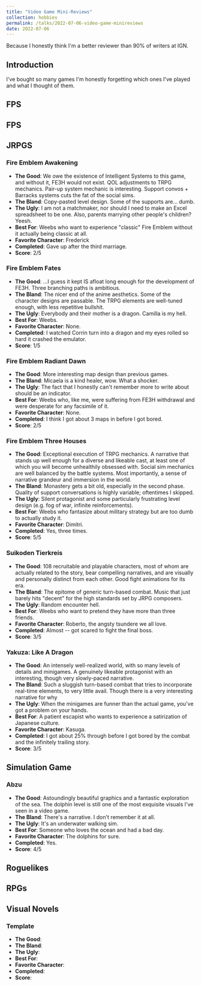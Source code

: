 ```yaml
---
title: "Video Game Mini-Reviews"
collection: hobbies
permalink: /talks/2022-07-06-video-game-minireviews
date: 2022-07-06
---
```


Because I honestly think I'm a better reviewer than 90% of writers at IGN.

## Introduction
I've bought so many games I'm honestly forgetting which ones I've played and what I thought of them.

## FPS

## FPS



## JRPGS
### Fire Emblem Awakening
* **The Good**: We owe the existence of Intelligent Systems to this game, and without it, FE3H would not exist. QOL adjustments to TRPG mechanics. Pair-up system mechanic is interesting. Support convos + Barracks systems cuts the fat of the social sims.
* **The Bland**: Copy-pasted level design. Some of the supports are... dumb.
* **The Ugly**: I am not a matchmaker, nor should I need to make an Excel spreadsheet to be one. Also, parents marrying other people's children? Yeesh.
* **Best For**: Weebs who want to experience "classic" Fire Emblem without it actually being classic at all.
* **Favorite Character**: Frederick
* **Completed**: Gave up after the third marriage.
* **Score**: 2/5

### Fire Emblem Fates
* **The Good**: ...I guess it kept IS afloat long enough for the development of FE3H. Three branching paths is ambitious.
* **The Bland**: The nicer end of the anime aesthetics. Some of the character designs are passable. The TRPG elements are well-tuned enough, with less repetitive bullshit. 
* **The Ugly**: Everybody and their mother is a dragon. Camilla is my hell.
* **Best For**: Weebs.
* **Favorite Character**: None.
* **Completed**: I watched Corrin turn into a dragon and my eyes rolled so hard it crashed the emulator.
* **Score**: 1/5

### Fire Emblem Radiant Dawn
* **The Good**: More interesting map design than previous games.
* **The Bland**: Micaela is a kind healer, wow. What a shocker.
* **The Ugly**: The fact that I honestly can't remember more to write about should be an indicator.
* **Best For**: Weebs who, like me, were suffering from FE3H withdrawal and were desperate for any facsimile of it.
* **Favorite Character**: None.
* **Completed**: I think I got about 3 maps in before I got bored.
* **Score**: 2/5

### Fire Emblem Three Houses
* **The Good**: Exceptional execution of TRPG mechanics. A narrative that stands up well enough for a diverse and likeable cast, at least one of which you will become unhealthily obsessed with. Social sim mechanics are well balanced by the battle systems. Most importantly, a sense of narrative grandeur and immersion in the world.
* **The Bland**: Monastery gets a bit old, especially in the second phase. Quality of support conversations is highly variable; oftentimes I skipped.
* **The Ugly**: Silent protagonist and some particularly frustrating level design (e.g. fog of war, infinite reinforcements).
* **Best For**: Weebs who fantasize about military strategy but are too dumb to actually study it.
* **Favorite Character**: Dimitri.
* **Completed**: Yes, three times.
* **Score**: 5/5

### Suikoden Tierkreis
* **The Good**: 108 recruitable and playable characters, most of whom are actually related to the story, bear compelling narratives, and are visually and personally distinct from each other. Good fight animations for its era. 
* **The Bland**: The epitome of generic turn-based combat. Music that just barely hits "decent" for the high standards set by JRPG composers.
* **The Ugly**: Random encounter hell.
* **Best For**: Weebs who want to pretend they have more than three friends.
* **Favorite Character**: Roberto, the angsty tsundere we all love.
* **Completed**: Almost -- got scared to fight the final boss.
* **Score**: 3/5

### Yakuza: Like A Dragon
* **The Good**: An intensely well-realized world, with so many levels of details and minigames. A genuinely likeable protagonist with an interesting, though very slowly-paced narrative.
* **The Bland**: Such a sluggish turn-based combat that tries to incorporate real-time elements, to very little avail. Though there is a very interesting narrative for why 
* **The Ugly**: When the minigames are funner than the actual game, you've got a problem on your hands.
* **Best For**: A patient escapist who wants to experience a satirization of Japanese culture.
* **Favorite Character**: Kasuga.
* **Completed**: I got about 25% through before I got bored by the combat and the infinitely trailing story.
* **Score**: 3/5

## Simulation Game
### Abzu
* **The Good**: Astoundingly beautiful graphics and a fantastic exploration of the sea. The dolphin level is still one of the most exquisite visuals I've seen in a video game.
* **The Bland**: There's a narrative. I don't remember it at all.
* **The Ugly**: It's an underwater walking sim.
* **Best For**: Someone who loves the ocean and had a bad day.
* **Favorite Character**: The dolphins for sure.
* **Completed**: Yes.
* **Score**: 4/5

## Roguelikes

## RPGs

## Visual Novels

### Template
* **The Good**: 
* **The Bland**: 
* **The Ugly**: 
* **Best For**: 
* **Favorite Character**: 
* **Completed**: 
* **Score**:

